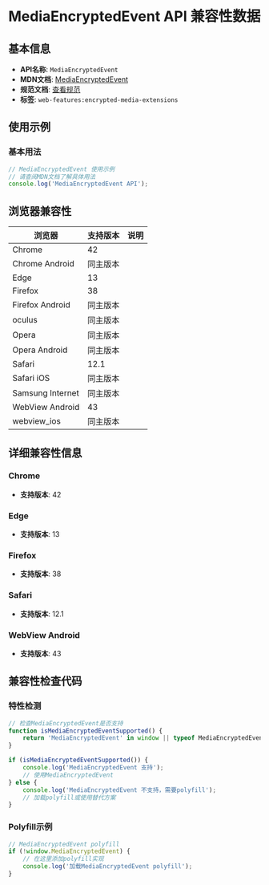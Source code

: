 # MediaEncryptedEvent API 兼容性数据

## 基本信息

- **API名称**: `MediaEncryptedEvent`
- **MDN文档**: [MediaEncryptedEvent](https://developer.mozilla.org/docs/Web/API/MediaEncryptedEvent)
- **规范文档**: [查看规范](https://w3c.github.io/encrypted-media/#mediaencryptedevent)
- **标签**: `web-features:encrypted-media-extensions`

## 使用示例

### 基本用法

```javascript
// MediaEncryptedEvent 使用示例
// 请查阅MDN文档了解具体用法
console.log('MediaEncryptedEvent API');
```

## 浏览器兼容性

| 浏览器 | 支持版本 | 说明 |
|--------|----------|------|
| Chrome | 42 |  |
| Chrome Android | 同主版本 |  |
| Edge | 13 |  |
| Firefox | 38 |  |
| Firefox Android | 同主版本 |  |
| oculus | 同主版本 |  |
| Opera | 同主版本 |  |
| Opera Android | 同主版本 |  |
| Safari | 12.1 |  |
| Safari iOS | 同主版本 |  |
| Samsung Internet | 同主版本 |  |
| WebView Android | 43 |  |
| webview_ios | 同主版本 |  |

## 详细兼容性信息

### Chrome

- **支持版本**: 42

### Edge

- **支持版本**: 13

### Firefox

- **支持版本**: 38

### Safari

- **支持版本**: 12.1

### WebView Android

- **支持版本**: 43

## 兼容性检查代码

### 特性检测

```javascript
// 检查MediaEncryptedEvent是否支持
function isMediaEncryptedEventSupported() {
    return 'MediaEncryptedEvent' in window || typeof MediaEncryptedEvent !== 'undefined';
}

if (isMediaEncryptedEventSupported()) {
    console.log('MediaEncryptedEvent 支持');
    // 使用MediaEncryptedEvent
} else {
    console.log('MediaEncryptedEvent 不支持，需要polyfill');
    // 加载polyfill或使用替代方案
}
```

### Polyfill示例

```javascript
// MediaEncryptedEvent polyfill
if (!window.MediaEncryptedEvent) {
    // 在这里添加polyfill实现
    console.log('加载MediaEncryptedEvent polyfill');
}
```

